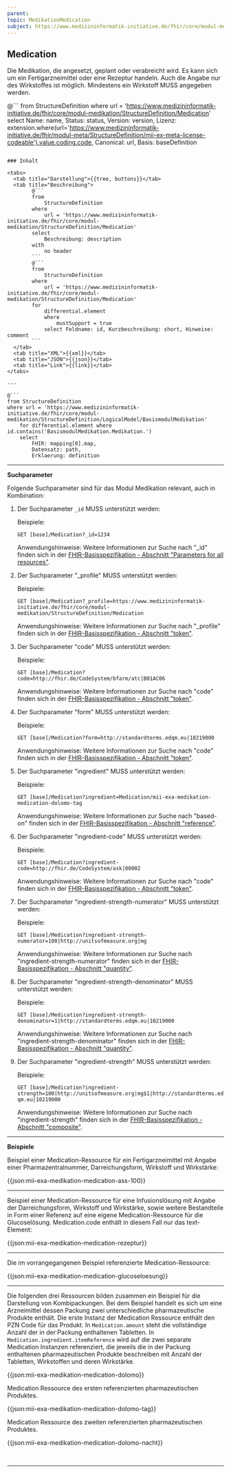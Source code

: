 ```yaml
---
parent: 
topic: MedikationMedication
subject: https://www.medizininformatik-initiative.de/fhir/core/modul-medikation/StructureDefinition/Medication
---
```


## Medication

Die Medikation, die angesetzt, geplant oder verabreicht wird. Es kann sich um ein Fertigarzneimittel oder eine Rezeptur handeln. Auch die Angabe nur des Wirkstoffes ist möglich. Mindestens ein Wirkstoff MUSS angegeben werden.

@```
from 
    StructureDefinition 
where 
    url = 'https://www.medizininformatik-initiative.de/fhir/core/modul-medikation/StructureDefinition/Medication' 
select 
    Name: name, Status: status, Version: version, Lizenz: extension.where(url='https://www.medizininformatik-initiative.de/fhir/modul-meta/StructureDefinition/mii-ex-meta-license-codeable').value.coding.code, Canonical: url, Basis: baseDefinition
```

### Inhalt

<tabs>
  <tab title="Darstellung">{{tree, buttons}}</tab>
  <tab title="Beschreibung"> 
        @```
        from
	        StructureDefinition
        where
	        url = 'https://www.medizininformatik-initiative.de/fhir/core/modul-medikation/StructureDefinition/Medication'
        select
	        Beschreibung: description
        with
            no header
        ```
        @```
        from 
            StructureDefinition 
        where 
            url = 'https://www.medizininformatik-initiative.de/fhir/core/modul-medikation/StructureDefinition/Medication' 
        for 
            differential.element 
            where 
                mustSupport = true 
            select Feldname: id, Kurzbeschreibung: short, Hinweise: comment
        ```
  </tab>
  <tab title="XML">{{xml}}</tab>
  <tab title="JSON">{{json}}</tab>
  <tab title="Link">{{link}}</tab>
</tabs>

---

@```
from StructureDefinition 
where url = 'https://www.medizininformatik-initiative.de/fhir/core/modul-medikation/StructureDefinition/LogicalModel/BasismodulMedikation'
    for differential.element where id.contains('BasismodulMedikation.Medikation.')
    select 
        FHIR: mapping[0].map,
        Datensatz: path, 
        Erklaerung: definition 
```

---

**Suchparameter**

Folgende Suchparameter sind für das Modul Medikation relevant, auch in Kombination:

1. Der Suchparameter ```_id``` MUSS unterstützt werden:

    Beispiele: 

    ```GET [base]/Medication?_id=1234```
    
    Anwendungshinweise: Weitere Informationen zur Suche nach "_id" finden sich in der [FHIR-Basisspezifikation - Abschnitt "Parameters for all resources"](http://hl7.org/fhir/R4/search.html#all).

2. Der Suchparameter "_profile" MUSS unterstützt werden:

    Beispiele:
    
    ```GET [base]/Medication?_profile=https://www.medizininformatik-initiative.de/fhir/core/modul-medikation/StructureDefinition/Medication```
    
    Anwendungshinweise: Weitere Informationen zur Suche nach "_profile" finden sich in der [FHIR-Basisspezifikation - Abschnitt "token"](http://hl7.org/fhir/R4/search.html#all).

3. Der Suchparameter "code" MUSS unterstützt werden:

    Beispiele:

    ```GET [base]/Medication?code=http://fhir.de/CodeSystem/bfarm/atc|B01AC06```
    
    Anwendungshinweise: Weitere Informationen zur Suche nach "code" finden sich in der [FHIR-Basisspezifikation - Abschnitt "token"](http://hl7.org/fhir/R4/search.html#token).

4. Der Suchparameter "form" MUSS unterstützt werden:

    Beispiele:

    ```GET [base]/Medication?form=http://standardterms.edqm.eu|10219000```
    
    Anwendungshinweise: Weitere Informationen zur Suche nach "code" finden sich in der [FHIR-Basisspezifikation - Abschnitt "token"](http://hl7.org/fhir/R4/search.html#token).

5. Der Suchparameter "ingredient" MUSS unterstützt werden:

    Beispiele:

    ```GET [base]/Medication?ingredient=Medication/mii-exa-medikation-medication-dolomo-tag```

    Anwendungshinweise: Weitere Informationen zur Suche nach "based-on" finden sich in der [FHIR-Basisspezifikation - Abschnitt "reference"](http://hl7.org/fhir/R4/search.html#reference).

6. Der Suchparameter "ingredient-code" MUSS unterstützt werden:

    Beispiele:

    ```GET [base]/Medication?ingredient-code=http://fhir.de/CodeSystem/ask|00002```
    
    Anwendungshinweise: Weitere Informationen zur Suche nach "code" finden sich in der [FHIR-Basisspezifikation - Abschnitt "token"](http://hl7.org/fhir/R4/search.html#token).

7. Der Suchparameter "ingredient-strength-numerator" MUSS unterstützt werden:

    Beispiele:

    ```GET [base]/Medication?ingredient-strength-numerator=100|http://unitsofmeasure.org|mg```
    
    Anwendungshinweise: Weitere Informationen zur Suche nach "ingredient-strength-numerator" finden sich in der [FHIR-Basisspezifikation - Abschnitt "quantity"](https://hl7.org/fhir/search.html#quantity).

8. Der Suchparameter "ingredient-strength-denominator" MUSS unterstützt werden:

    Beispiele:

    ```GET [base]/Medication?ingredient-strength-denominator=1|http://standardterms.edqm.eu|10219000```
    
    Anwendungshinweise: Weitere Informationen zur Suche nach "ingredient-strength-denominator" finden sich in der [FHIR-Basisspezifikation - Abschnitt "quantity"](https://hl7.org/fhir/search.html#quantity).

9. Der Suchparameter "ingredient-strength" MUSS unterstützt werden:

    Beispiele:

    ```GET [base]/Medication?ingredient-strength=100|http://unitsofmeasure.org|mg$1|http://standardterms.edqm.eu|10219000```
    
    Anwendungshinweise: Weitere Informationen zur Suche nach "ingredient-strength" finden sich in der [FHIR-Basisspezifikation - Abschnitt "composite"](http://hl7.org/fhir/search.html#composite).
---

**Beispiele**

Beispiel einer Medication-Ressource für ein Fertigarzneimittel mit Angabe einer Pharmazentralnummer, Darreichungsform, Wirkstoff und Wirkstärke:

{{json:mii-exa-medikation-medication-ass-100}}
<br>

---

Beispiel einer Medication-Ressource für eine Infusionslösung mit Angabe der Darreichungsform, Wirkstoff und Wirkstärke, sowie weitere Bestandteile in Form einer Referenz auf eine eigene Medication-Ressource für die Glucoselösung. Medication.code enthält in diesem Fall nur das text-Element:

{{json:mii-exa-medikation-medication-rezeptur}}
<br>

---

Die im vorrangegangenen Beispiel referenzierte Medication-Ressource:

{{json:mii-exa-medikation-medication-glucoseloesung}}
<br>

---

Die folgenden drei Ressourcen bilden zusammen ein Beispiel für die Darstellung von Kombipackungen. Bei dem Beispiel handelt es sich um eine Arzneimittel dessen Packung zwei unterschiedliche pharmazeutische Produkte enthält. Die erste Instanz der Medication Ressource enthält den PZN Code für das Produkt. In `Medication.amount` steht die vollständige Anzahl der in der Packung enthaltenen Tabletten. In `Medication.ingredient.itemReference` wird auf die zwei separate Medication Instanzen referenziert, die jeweils die in der Packung enthaltenen pharmazeutischen Produkte beschreiben mit Anzahl der Tabletten, Wirkstoffen und deren Wirkstärke.

{{json:mii-exa-medikation-medication-dolomo}}

Medication Ressource des ersten referenzierten pharmazeutischen Produktes.

{{json:mii-exa-medikation-medication-dolomo-tag}}

Medication Ressource des zweiten referenzierten pharmazeutischen Produktes.

{{json:mii-exa-medikation-medication-dolomo-nacht}}

<br>

---
